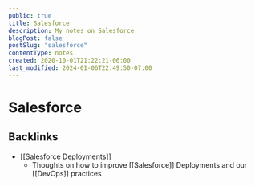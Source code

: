 ```yaml
---
public: true
title: Salesforce
description: My notes on Salesforce
blogPost: false
postSlug: "salesforce"
contentType: notes
created: 2020-10-01T21:22:21-06:00
last_modified: 2024-01-06T22:49:50-07:00
---
```


# Salesforce


## Backlinks

* [[Salesforce Deployments]]
	* Thoughts on how to improve [[Salesforce]] Deployments and our [[DevOps]] practices


